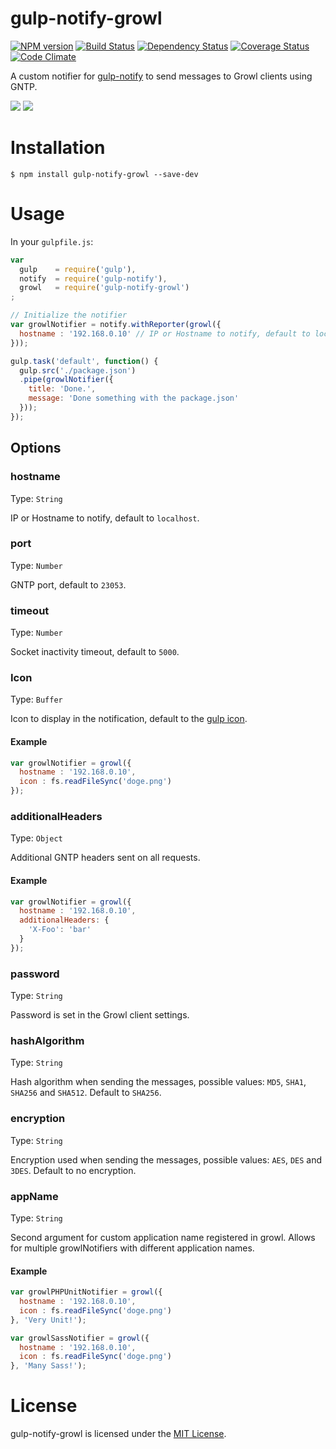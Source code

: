 # gulp-notify-growl

[![NPM version][npm-image]][npm-url] [![Build Status][travis-image]][travis-url] [![Dependency Status][deps-image]][deps-url] [![Coverage Status][coverage-image]][coverage-url] [![Code Climate][climate-image]][climate-url]

A custom notifier for [gulp-notify](https://github.com/mikaelbr/gulp-notify) to send messages to Growl clients using GNTP.

![](http://i.imgur.com/ZX3BczG.png) ![](http://i.imgur.com/gaZwwbt.png)

# Installation

    $ npm install gulp-notify-growl --save-dev

# Usage

In your `gulpfile.js`:

```javascript
var
  gulp    = require('gulp'),
  notify  = require('gulp-notify'),
  growl   = require('gulp-notify-growl')
;

// Initialize the notifier
var growlNotifier = notify.withReporter(growl({
  hostname : '192.168.0.10' // IP or Hostname to notify, default to localhost
}));

gulp.task('default', function() {
  gulp.src('./package.json')
  .pipe(growlNotifier({
    title: 'Done.',
    message: 'Done something with the package.json'
  }));
});
```

## Options

### hostname

Type: `String`

IP or Hostname to notify, default to `localhost`.

### port

Type: `Number`

GNTP port, default to `23053`.

### timeout

Type: `Number`

Socket inactivity timeout, default to `5000`.

### Icon

Type: `Buffer`

Icon to display in the notification, default to the [gulp icon](lib/gulp.png).

#### Example

```javascript
var growlNotifier = growl({
  hostname : '192.168.0.10',
  icon : fs.readFileSync('doge.png')
});
```

### additionalHeaders

Type: `Object`

Additional GNTP headers sent on all requests.

#### Example

```javascript
var growlNotifier = growl({
  hostname : '192.168.0.10',
  additionalHeaders: {
    'X-Foo': 'bar'
  }
});
```

### password

Type: `String`

Password is set in the Growl client settings.

### hashAlgorithm

Type: `String`

Hash algorithm when sending the messages, possible values: `MD5`, `SHA1`, `SHA256` and `SHA512`. Default to `SHA256`.

### encryption

Type: `String`

Encryption used when sending the messages, possible values: `AES`, `DES` and `3DES`. Default to no encryption.

### appName

Type: `String`

Second argument for custom application name registered in growl.
Allows for multiple growlNotifiers with different application names.

#### Example

```javascript
var growlPHPUnitNotifier = growl({
  hostname : '192.168.0.10',
  icon : fs.readFileSync('doge.png')
}, 'Very Unit!');

var growlSassNotifier = growl({
  hostname : '192.168.0.10',
  icon : fs.readFileSync('doge.png')
}, 'Many Sass!');
```

# License

gulp-notify-growl is licensed under the [MIT License](http://www.opensource.org/licenses/mit-license.php).

[npm-url]: https://npmjs.org/package/gulp-notify-growl
[npm-image]: https://badge.fury.io/js/gulp-notify-growl.png

[travis-url]: https://travis-ci.org/yannickcr/gulp-notify-growl
[travis-image]: https://travis-ci.org/yannickcr/gulp-notify-growl.png?branch=master

[deps-url]: https://gemnasium.com/yannickcr/gulp-notify-growl
[deps-image]: https://gemnasium.com/yannickcr/gulp-notify-growl.png

[coverage-url]: https://coveralls.io/r/yannickcr/gulp-notify-growl?branch=master
[coverage-image]: https://coveralls.io/repos/yannickcr/gulp-notify-growl/badge.png?branch=master

[climate-url]: https://codeclimate.com/github/yannickcr/gulp-notify-growl
[climate-image]: https://codeclimate.com/github/yannickcr/gulp-notify-growl.png
